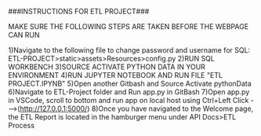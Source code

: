 ###INSTRUCTIONS FOR ETL PROJECT###

MAKE SURE THE FOLLOWING STEPS ARE TAKEN BEFORE THE WEBPAGE CAN RUN

1)Navigate to the following file to change password and username for SQL: ETL-PROJECT>static>assets>Resources>config.py
2)RUN SQL WORKBENCH
3)SOURCE ACTIVATE PYTHON DATA IN YOUR ENVIRONMENT
4)RUN JUPYTER NOTEBOOK AND RUN FILE "ETL PROJECT.IPYNB" 
5)Open another Gitbash and Source Activate pythonData
6)Navigate to ETL-Project folder and Run app.py in GitBash 
7)Open app.py in VSCode, scroll to bottom and run app on local host using Ctrl+Left Click --->(http://127.0.0.1:5000/)
8)Once you have navigated to the Welcome page, the ETL Report is located in the hamburger menu under API Docs>ETL Process
